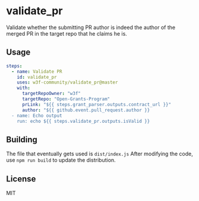 # validate_pr

Validate whether the submitting PR author is indeed the author of the merged PR in the target repo that he claims he is.

## Usage

```yaml
steps:
  - name: Validate PR
    id: validate_pr
    uses: w3f-community/validate_pr@master
    with:
      targetRepoOwner: "w3f"
      targetRepo: "Open-Grants-Program"
      prLink: "${{ steps.grant_parser.outputs.contract_url }}"
      author: "${{ github.event.pull_request.author }}
  - name: Echo output
    run: echo ${{ steps.validate_pr.outputs.isValid }}
```

## Building

The file that eventually gets used is `dist/index.js`
After modifying the code, use `npm run build` to update the distribution.

## License

MIT

